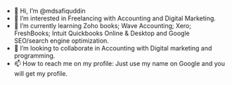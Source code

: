 - 👋 Hi, I’m @mdsafiquddin
- 👀 I’m interested in Freelancing with Accounting and Digital Marketing.
- 🌱 I’m currently learning Zoho books; Wave Accounting; Xero; FreshBooks; Intuit Quickbooks Online & Desktop and Google SEO/search engine optimization.
- 💞️ I’m looking to collaborate in Accounting with Digital marketing and programming.
- 📫 How to reach me on my profile: Just use my name on Google and you will get my profile.

<!---
mdsafiquddin/mdsafiquddin is a ✨ special ✨ repository because its `README.md` (this file) appears on your GitHub profile.
You can click the Preview link to take a look at your changes.
--->
